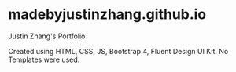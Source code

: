 # madebyjustinzhang.github.io
Justin Zhang's Portfolio

Created using HTML, CSS, JS, Bootstrap 4, Fluent Design UI Kit. No Templates were used.
